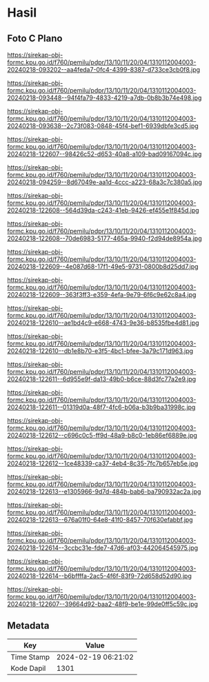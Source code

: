 # Hasil

## Foto C Plano

https://sirekap-obj-formc.kpu.go.id/f760/pemilu/pdpr/13/10/11/20/04/1310112004003-20240218-093202--aa4feda7-0fc4-4399-8387-d733ce3cb0f8.jpg

https://sirekap-obj-formc.kpu.go.id/f760/pemilu/pdpr/13/10/11/20/04/1310112004003-20240218-093448--94f4fa79-4833-4219-a7db-0b8b3b74e498.jpg

https://sirekap-obj-formc.kpu.go.id/f760/pemilu/pdpr/13/10/11/20/04/1310112004003-20240218-093638--2c73f083-0848-45f4-bef1-6939dbfe3cd5.jpg

https://sirekap-obj-formc.kpu.go.id/f760/pemilu/pdpr/13/10/11/20/04/1310112004003-20240218-122607--98426c52-d653-40a8-a109-bad09167094c.jpg

https://sirekap-obj-formc.kpu.go.id/f760/pemilu/pdpr/13/10/11/20/04/1310112004003-20240218-094259--8d67049e-aa1d-4ccc-a223-68a3c7c380a5.jpg

https://sirekap-obj-formc.kpu.go.id/f760/pemilu/pdpr/13/10/11/20/04/1310112004003-20240218-122608--564d39da-c243-41eb-9426-ef455e1f845d.jpg

https://sirekap-obj-formc.kpu.go.id/f760/pemilu/pdpr/13/10/11/20/04/1310112004003-20240218-122608--70de6983-5177-465a-9940-f2d94de8954a.jpg

https://sirekap-obj-formc.kpu.go.id/f760/pemilu/pdpr/13/10/11/20/04/1310112004003-20240218-122609--4e087d68-17f1-49e5-9731-0800b8d25dd7.jpg

https://sirekap-obj-formc.kpu.go.id/f760/pemilu/pdpr/13/10/11/20/04/1310112004003-20240218-122609--363f3ff3-e359-4efa-9e79-6f6c9e62c8a4.jpg

https://sirekap-obj-formc.kpu.go.id/f760/pemilu/pdpr/13/10/11/20/04/1310112004003-20240218-122610--ae1bd4c9-e668-4743-9e36-b8535fbe4d81.jpg

https://sirekap-obj-formc.kpu.go.id/f760/pemilu/pdpr/13/10/11/20/04/1310112004003-20240218-122610--db1e8b70-e3f5-4bc1-bfee-3a79c171d963.jpg

https://sirekap-obj-formc.kpu.go.id/f760/pemilu/pdpr/13/10/11/20/04/1310112004003-20240218-122611--6d955e9f-da13-49b0-b6ce-88d3fc77a2e9.jpg

https://sirekap-obj-formc.kpu.go.id/f760/pemilu/pdpr/13/10/11/20/04/1310112004003-20240218-122611--01319d0a-48f7-4fc6-b06a-b3b9ba31998c.jpg

https://sirekap-obj-formc.kpu.go.id/f760/pemilu/pdpr/13/10/11/20/04/1310112004003-20240218-122612--c696c0c5-ff9d-48a9-b8c0-1eb86ef6889e.jpg

https://sirekap-obj-formc.kpu.go.id/f760/pemilu/pdpr/13/10/11/20/04/1310112004003-20240218-122612--1ce48339-ca37-4eb4-8c35-7fc7b657eb5e.jpg

https://sirekap-obj-formc.kpu.go.id/f760/pemilu/pdpr/13/10/11/20/04/1310112004003-20240218-122613--e1305966-9d7d-484b-bab6-ba790932ac2a.jpg

https://sirekap-obj-formc.kpu.go.id/f760/pemilu/pdpr/13/10/11/20/04/1310112004003-20240218-122613--676a01f0-64e8-41f0-8457-70f630efabbf.jpg

https://sirekap-obj-formc.kpu.go.id/f760/pemilu/pdpr/13/10/11/20/04/1310112004003-20240218-122614--3ccbc31e-fde7-47d6-af03-442064545975.jpg

https://sirekap-obj-formc.kpu.go.id/f760/pemilu/pdpr/13/10/11/20/04/1310112004003-20240218-122614--b6bffffa-2ac5-4f6f-83f9-72d658d52d90.jpg

https://sirekap-obj-formc.kpu.go.id/f760/pemilu/pdpr/13/10/11/20/04/1310112004003-20240218-122607--39664d92-baa2-48f9-be1e-99de0ff5c59c.jpg


## Metadata

| Key        | Value               |
| ---------- | ------------------- |
| Time Stamp | 2024-02-19 06:21:02 |
| Kode Dapil | 1301                |



